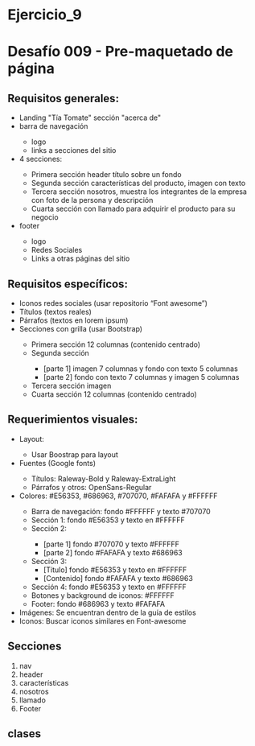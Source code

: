 # Ejercicio_9
<h1>Desafío 009 - Pre-maquetado de página</h1>

<h2>Requisitos generales:</h2>
    <ul>
        <li>Landing "Tía Tomate" sección "acerca de"</li>
        <li>barra de navegación</li>
            <ul>
                <li>logo</li>
                <li>links a secciones del sitio</li>
            </ul>
    	<li>4 secciones:</li>
            <ul>
        		<li>Primera sección header título sobre un fondo</li>
        		<li>Segunda sección características del producto, imagen con texto</li>
        		<li>Tercera sección nosotros, muestra los integrantes de la empresa con foto de la persona y descripción</li>
        		<li>Cuarta sección con llamado para adquirir el producto para su negocio</li>
            </ul>
        <li>footer</li>
            <ul>
                <li>logo</li>
                <li>Redes Sociales</li>
                <li>Links a otras páginas del sitio</li>
            </ul>
    </ul>

<h2>Requisitos específicos:</h2>
<ul>
	<li>Iconos redes sociales (usar repositorio “Font awesome”)</li>
    <li>Títulos (textos reales)</li>
	<li>Párrafos (textos en lorem ipsum)</li>
	<li>Secciones con grilla (usar Bootstrap)</li>
        <ul>
            <li> Primera sección 12 columnas (contenido centrado)</li>
            <li> Segunda sección</li>
                <ul>
                    <li>[parte 1] imagen 7 columnas y fondo con texto 5 columnas</li>
                    <li>[parte 2] fondo con texto 7 columnas y imagen 5 columnas</li>
                </ul>
            <li>Tercera sección imagen</li>
            <li>Cuarta sección 12 columnas (contenido centrado)</li>
        </ul>
</ul>
<h2>Requerimientos visuales:</h2>
<ul>
	<li> Layout:</li>
        <ul>
	       <li>Usar Boostrap para layout</li>
        </ul>
	<li>Fuentes (Google fonts)</li>
        <ul>
    		<li>Títulos: Raleway-Bold y Raleway-ExtraLight</li>
    		<li>Párrafos y otros: OpenSans-Regular</li>
        </ul>
    <li>Colores: #E56353, #686963, #707070, #FAFAFA y #FFFFFF</li>
        <ul>
            <li>Barra de navegación: fondo #FFFFFF y texto #707070</li>
            <li>Sección 1: fondo #E56353 y texto en #FFFFFF</li>
            <li>Sección 2:</li>
                <ul>
                    <li>[parte 1] fondo #707070 y texto #FFFFFF</li>
                    <li>[parte 2] fondo #FAFAFA y texto #686963</li>
                </ul>
            <li>Sección 3:
                <ul>
                    <li>[Título] fondo #E56353 y texto en #FFFFFF</li>
                    <li>[Contenido] fondo #FAFAFA y texto #686963</li>
                </ul>
            <li>Sección 4: fondo #E56353 y texto en #FFFFFF</li>
            <li>Botones y background de iconos: #FFFFFF</li>
            <li>Footer: fondo #686963 y texto #FAFAFA</li>
        </ul>
    <li>Imágenes: Se encuentran dentro de la guía de estilos</li>
    <li> Iconos: Buscar iconos similares en Font-awesome</li>
</ul>

<h2>Secciones</h2>
<ol>
    <li>nav</li>
    <li>header</li>
    <li>características</li>
    <li>nosotros</li>
    <li>llamado</li>
    <li>Footer</li>
</ol>

<h2>clases</h2>
